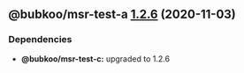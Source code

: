## @bubkoo/msr-test-a [1.2.6](https://github.com/bubkoo/monorepo-semantic-release/compare/@bubkoo/msr-test-a@1.2.5...@bubkoo/msr-test-a@1.2.6) (2020-11-03)





### Dependencies

* **@bubkoo/msr-test-c:** upgraded to 1.2.6
